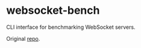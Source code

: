 # websocket-bench

CLI interface for benchmarking WebSocket servers.

Original [repo](https://github.com/hashrocket/websocket-shootout).
